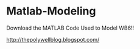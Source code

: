 Matlab-Modeling
===============

Download the MATLAB Code Used to Model WB6!!

http://thepolywellblog.blogspot.com/
